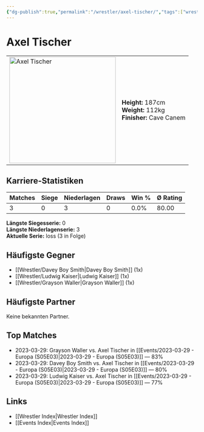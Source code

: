 ```yaml
---
{"dg-publish":true,"permalink":"/wrestler/axel-tischer/","tags":["wrestler"],"noteIcon":"","created":"2025-08-11T09:33:17.638+02:00"}
---
```



# Axel Tischer

<table>
<tr>
<td><img src="Axel Tischer.png" width="280" alt="Axel Tischer"></td>
<td>
<b>Height:</b> 187cm<br>
<b>Weight:</b> 112kg<br>
<b>Finisher:</b> Cave Canem<br>
</td>
</tr>
</table>

## Karriere-Statistiken

| Matches | Siege | Niederlagen | Draws | Win % | Ø Rating |
|---------|-------|-------------|-------|-------|-----------|
| 3 | 0 | 3 | 0 | 0.0% | 80.00 |

**Längste Siegesserie:** 0<br>**Längste Niederlagenserie:** 3<br>**Aktuelle Serie:** loss (3 in Folge)


## Häufigste Gegner
- [[Wrestler/Davey Boy Smith\|Davey Boy Smith]] (1x)
- [[Wrestler/Ludwig Kaiser\|Ludwig Kaiser]] (1x)
- [[Wrestler/Grayson Waller\|Grayson Waller]] (1x)

## Häufigste Partner
Keine bekannten Partner.

## Top Matches
- 2023-03-29: Grayson Waller vs. Axel Tischer in [[Events/2023-03-29 - Europa (S05E03)\|2023-03-29 - Europa (S05E03)]] — 83%
- 2023-03-29: Davey Boy Smith vs. Axel Tischer in [[Events/2023-03-29 - Europa (S05E03)\|2023-03-29 - Europa (S05E03)]] — 80%
- 2023-03-29: Ludwig Kaiser vs. Axel Tischer in [[Events/2023-03-29 - Europa (S05E03)\|2023-03-29 - Europa (S05E03)]] — 77%

## Links
- [[Wrestler Index\|Wrestler Index]]
- [[Events Index\|Events Index]]
